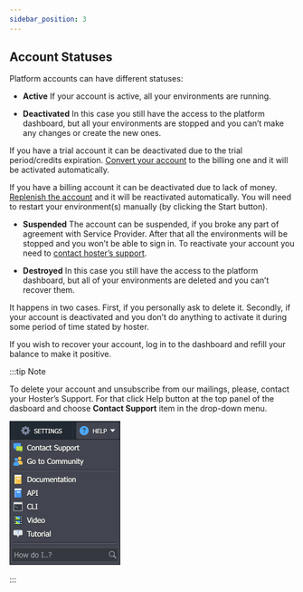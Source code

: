 ```yaml
---
sidebar_position: 3
---
```


## Account Statuses
Platform accounts can have different statuses:

- **Active**
If your account is active, all your environments are running.

- **Deactivated**
In this case you still have the access to the platform dashboard, but all your environments are stopped and you can’t make any changes or create the new ones.

If you have a trial account it can be deactivated due to the trial period/credits expiration. <u>Convert your account</u> to the billing one and it will be activated automatically.

If you have a billing account it can be deactivated due to lack of money. <u>Replenish the account</u> and it will be reactivated automatically. You will need to restart your environment(s) manually (by clicking the Start button).

- **Suspended**
The account can be suspended, if you broke any part of agreement with Service Provider. After that all the environments will be stopped and you won’t be able to sign in. To reactivate your account you need to <u>contact hoster’s support</u>.

- **Destroyed**
In this case you still have the access to the platform dashboard, but all of your environments are deleted and you can’t recover them.

It happens in two cases. First, if you personally ask to delete it. Secondly, if your account is deactivated and you don’t do anything to activate it during some period of time stated by hoster.

If you wish to recover your account, log in to the dashboard and refill your balance to make it positive.

:::tip Note

To delete your account and unsubscribe from our mailings, please, contact your Hoster’s Support. For that click Help button at the top panel of the dasboard and choose **Contact Support** item in the drop-down menu.

<div style={{
    display:'flex',
    justifyContent: 'center',
    margin: '0 0 1rem 0'
}}>

![Locale Dropdown](./img/AccountStatuses/01-contact-support.png)

</div>

:::